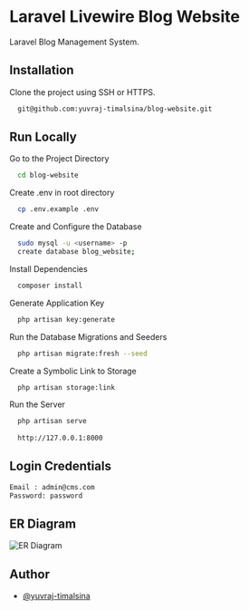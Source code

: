 
# Laravel Livewire Blog Website

 Laravel Blog Management System.



## Installation

Clone the project using SSH or HTTPS.

```bash
  git@github.com:yuvraj-timalsina/blog-website.git
```
    
## Run Locally

Go to the Project Directory

```bash
  cd blog-website
```

Create .env in root directory

```bash
  cp .env.example .env
```

Create and Configure the Database

```bash
  sudo mysql -u <username> -p
  create database blog_website;
```
Install Dependencies

```bash
  composer install
```

Generate Application Key

```bash
  php artisan key:generate
```

Run the Database Migrations and Seeders

```bash
  php artisan migrate:fresh --seed
```

Create a Symbolic Link to Storage

```bash
  php artisan storage:link
```

Run the Server

```bash
  php artisan serve
  
  http://127.0.0.1:8000
```


## Login Credentials

```bash
Email : admin@cms.com
Password: password
```
## ER Diagram

![ER Diagram](https://github.com/yuvraj-timalsina/blog-task/blob/master/graph.png)
## Author

- [@yuvraj-timalsina](https://www.github.com/yuvraj-timalsina)

